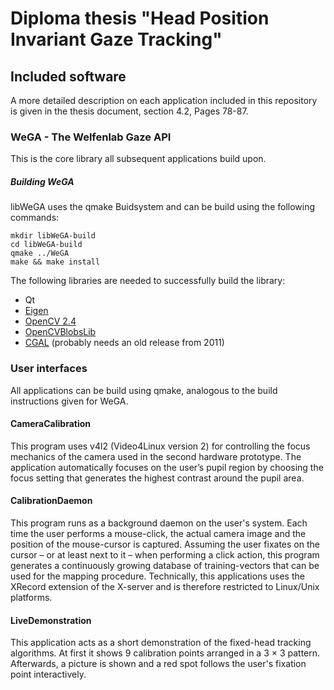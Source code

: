 # Diploma thesis "Head Position Invariant Gaze Tracking"


## Included software
A more detailed description on each application included in this repository is given in the thesis document, section 4.2, Pages 78-87.

### WeGA - The Welfenlab Gaze API
This is the core library all subsequent applications build upon.

##### Building WeGA
libWeGA uses the qmake Buidsystem and can be build using the following commands:
```shell
mkdir libWeGA-build
cd libWeGA-build
qmake ../WeGA
make && make install
```

The following libraries are needed to successfully build the library:
- Qt
- [Eigen](http://eigen.tuxfamily.org/index.php?title=Main_Page)
- [OpenCV 2.4](https://opencv.org/opencv-2-4-8.html)
- [OpenCVBlobsLib](https://github.com/OpenCVBlobsLib/opencvblobslib)
- [CGAL](https://www.cgal.org/) (probably needs an old release from 2011)

### User interfaces
All applications can be build using qmake, analogous to the build instructions given for WeGA.

#### CameraCalibration
This program uses v4l2 (Video4Linux version 2) for controlling the focus mechanics of the camera used in the second hardware prototype. The application automatically focuses on the user’s pupil region by choosing the focus setting that generates the highest contrast around the pupil area.

#### CalibrationDaemon
This program runs as a background daemon on the user's system. Each time the user performs a mouse-click, the actual camera image and the position of the mouse-cursor is captured. Assuming the user fixates on the cursor – or at least next to it – when performing a click action, this program generates a continuously growing database of training-vectors that can be used for the mapping procedure. Technically, this applications uses the XRecord extension of the X-server and is therefore restricted to Linux/Unix platforms.

#### LiveDemonstration
This application acts as a short demonstration of the fixed-head tracking algorithms. At first it shows 9 calibration points arranged in a 3 × 3 pattern. Afterwards, a picture is shown and a red spot follows the user's fixation point interactively.
